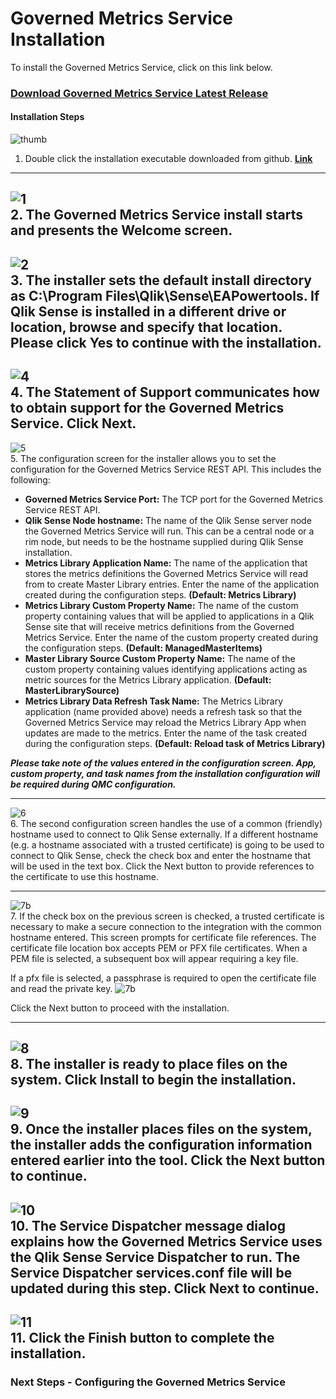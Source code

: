 <h1>Governed Metrics Service Installation</h1>

To install the Governed Metrics Service, click on this link below.

<h3><a href="https://s3.amazonaws.com/eapowertools/governedmetricsservice/bin/GovernedMetricsService.exe">Download Governed Metrics Service Latest Release</a></h3>

<h4>Installation Steps</h4>

![thumb](https://s3.amazonaws.com/eapowertools/governedmetricsservice/img/install/thumb.png)  
1. Double click the installation executable downloaded from github. **[Link](https://github.com/eapowertools/QSGovernedMetrics)**  
---
![1](https://s3.amazonaws.com/eapowertools/governedmetricsservice/img/install/2.png)  
2. The Governed Metrics Service install starts and presents the Welcome screen.  
---
![2](https://s3.amazonaws.com/eapowertools/governedmetricsservice/img/install/3.png)  
3. The installer sets the default install directory as **C:\Program Files\Qlik\Sense\EAPowertools**.  If Qlik Sense is installed in a different drive or location, browse and specify that location.  Please click Yes to continue with the installation. 
---
![4](https://s3.amazonaws.com/eapowertools/governedmetricsservice/img/install/4.png)  
4. The Statement of Support communicates how to obtain support for the Governed Metrics Service.  Click Next. 
---
![5](https://s3.amazonaws.com/eapowertools/governedmetricsservice/img/install/5.png)  
5. The configuration screen for the installer allows you to set the configuration for the Governed Metrics Service REST API.  This includes the following:  

  - **Governed Metrics Service Port:** The TCP port for the Governed Metrics Service REST API.  
  - **Qlik Sense Node hostname:** The name of the Qlik Sense server node the Governed Metrics Service will run.  This can be a central node or a rim node, but needs to be the hostname supplied during Qlik Sense installation.  
  - **Metrics Library Application Name:** The name of the application that stores the metrics definitions the Governed Metrics Service will read from to create Master Library entries.  Enter the name of the application created during the configuration steps. **(Default: Metrics Library)**    
  - **Metrics Library Custom Property Name:** The name of the custom property containing values that will be applied to applications in a Qlik Sense site that will receive metrics definitions from the Governed Metrics Service.  Enter the name of the custom property created during the configuration steps.  **(Default: ManagedMasterItems)**
  - **Master Library Source Custom Property Name:** The name of the custom property containing values identifying applications acting as metric sources for the Metrics Library application. **(Default: MasterLibrarySource)**  
  - **Metrics Library Data Refresh Task Name:** The Metrics Library application (name provided above) needs a refresh task so that the Governed Metrics Service may reload the Metrics Library App when updates are made to the metrics.  Enter the name of the task created during the configuration steps.  **(Default: Reload task of Metrics Library)**

***Please take note of the values entered in the configuration screen.  App, custom property, and task names from the installation configuration will be required during QMC configuration.***

---
![6](https://s3.amazonaws.com/eapowertools/governedmetricsservice/img/install/6.png)  
6. The second configuration screen handles the use of a common (friendly) hostname used to connect to Qlik Sense externally.  If a different hostname (e.g. a hostname associated with a trusted certificate) is going to be used to connect to Qlik Sense, check the check box and enter the hostname that will be used in the text box.  Click the Next button to provide references to the certificate to use this hostname.

---
![7b](https://s3.amazonaws.com/eapowertools/governedmetricsservice/img/install/7.png)  
7. If the check box on the previous screen is checked, a trusted certificate is necessary to make a secure connection to the integration with the common hostname entered.  This screen prompts for certificate file references.
The certificate file location box accepts PEM or PFX file certificates.  When a PEM file is selected, a subsequent box will appear requiring a key file.

If a pfx file is selected, a passphrase is required to open the certificate file and read the private key.
![7b](https://s3.amazonaws.com/eapowertools/governedmetricsservice/img/install/8.png)

Click the Next button to proceed with the installation.

---
![8](https://s3.amazonaws.com/eapowertools/governedmetricsservice/img/install/9.png)    
8. The installer is ready to place files on the system.  Click Install to begin the installation.
---
![9](https://s3.amazonaws.com/eapowertools/governedmetricsservice/img/install/10.png)    
9. Once the installer places files on the system, the installer adds the configuration information entered earlier into the tool.  Click the Next button to continue. 
---
![10](https://s3.amazonaws.com/eapowertools/governedmetricsservice/img/install/11.png)    
10. The Service Dispatcher message dialog explains how the Governed Metrics Service uses the Qlik Sense Service Dispatcher to run.  The Service Dispatcher services.conf file will be updated during this step.  Click Next to continue.
---
![11](https://s3.amazonaws.com/eapowertools/governedmetricsservice/img/install/12.png)    
11. Click the Finish button to complete the installation.
---

<h3>Next Steps - Configuring the Governed Metrics Service</h3> 


